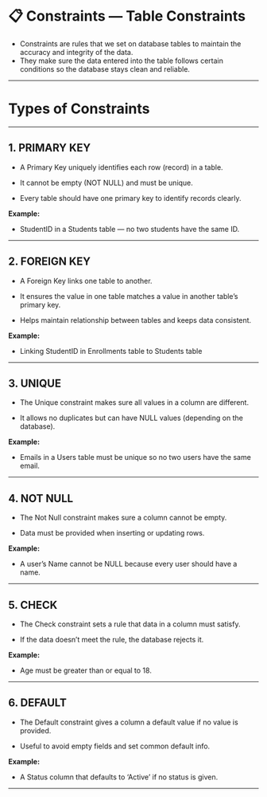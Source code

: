 # 📋 **Constraints** — Table Constraints 
- Constraints are rules that we set on database tables to maintain the accuracy and integrity of the data.
- They make sure the data entered into the table follows certain conditions so the database stays clean and reliable.
---
# **Types of Constraints**
---
## **1. PRIMARY KEY**
- A Primary Key uniquely identifies each row (record) in a table.

- It cannot be empty (NOT NULL) and must be unique.

- Every table should have one primary key to identify records clearly.

**Example:**
- StudentID in a Students table — no two students have the same ID.
---
## **2. FOREIGN KEY**
- A Foreign Key links one table to another.

- It ensures the value in one table matches a value in another table’s primary key.

- Helps maintain relationship between tables and keeps data consistent.

**Example:**
- Linking StudentID in Enrollments table to Students table
---
## **3. UNIQUE**
- The Unique constraint makes sure all values in a column are different.

- It allows no duplicates but can have NULL values (depending on the database).

**Example:**
- Emails in a Users table must be unique so no two users have the same email.
---
## **4. NOT NULL**
- The Not Null constraint makes sure a column cannot be empty.

- Data must be provided when inserting or updating rows.

**Example:**
- A user’s Name cannot be NULL because every user should have a name.
---
## **5. CHECK**
- The Check constraint sets a rule that data in a column must satisfy.

- If the data doesn’t meet the rule, the database rejects it.

**Example:**
- Age must be greater than or equal to 18.
---

## **6. DEFAULT**
- The Default constraint gives a column a default value if no value is provided.

- Useful to avoid empty fields and set common default info.

**Example:**
- A Status column that defaults to ‘Active’ if no status is given.

---


